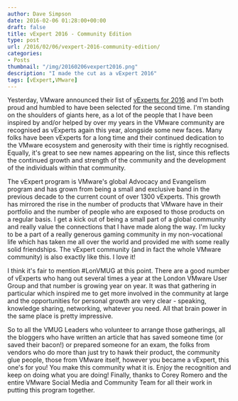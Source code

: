 ```yaml
---
author: Dave Simpson
date: 2016-02-06 01:28:00+00:00
draft: false
title: vExpert 2016 - Community Edition
type: post
url: /2016/02/06/vexpert-2016-community-edition/
categories:
- Posts
thumbnail: "/img/20160206vexpert2016.png"
description: "I made the cut as a vExpert 2016"
tags: [vExpert,VMware]
---
```


Yesterday, VMware announced their list of [vExperts for 2016](http://blogs.vmware.com/vmtn/2016/02/vexpert-2016-award-announcement.html) and I'm both proud and humbled to have been selected for the second time. I'm standing on the shoulders of giants here, as a lot of the people that I have been inspired by and/or helped by over my years in the VMware community are recognised as vExperts again this year, alongside some new faces. Many folks have been vExperts for a long time and their continued dedication to the VMware ecosystem and generosity with their time is rightly recognised. Equally, it's great to see new names appearing on the list, since this reflects the continued growth and strength of the community and the development of the individuals within that community.  
  
The vExpert program is VMware's global Advocacy and Evangelism program and has grown from being a small and exclusive band in the previous decade to the current count of over 1300 vExperts. This growth has mirrored the rise in the number of products that VMware have in their portfolio and the number of people who are exposed to those products on a regular basis. I get a kick out of being a small part of a global community and really value the connections that I have made along the way. I'm lucky to be a part of a really generous gaming community in my non-vocational life which has taken me all over the world and provided me with some really solid friendships. The vExpert community (and in fact the whole VMware community) is also exactly like this. I love it!  
  
  
I think it's fair to mention #LonVMUG at this point. There are a good number of vExperts who hang out several times a year at the London VMware User Group and that number is growing year on year. It was that gathering in particular which inspired me to get more involved in the community at large and the opportunities for personal growth are very clear - speaking, knowledge sharing, networking, whatever you need. All that brain power in the same place is pretty impressive. 
  
  
So to all the VMUG Leaders who volunteer to arrange those gatherings, all the bloggers who have written an article that has saved someone time (or saved their bacon!) or prepared someone for an exam, the folks from vendors who do more than just try to hawk their product, the community glue people, those from VMware itself, however you became a vExpert, this one's for you! You make this community what it is. Enjoy the recognition and keep on doing what you are doing! Finally, thanks to Corey Romero and the entire VMware Social Media and Community Team for all their work in putting this program together.  
  

